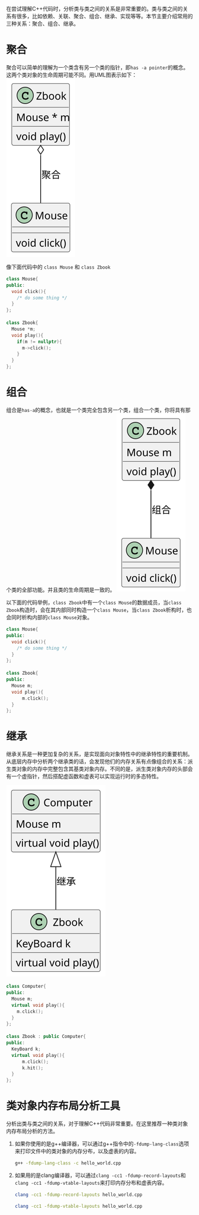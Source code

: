 在尝试理解C++代码时，分析类与类之间的关系是非常重要的。类与类之间的关系有很多，比如依赖、关联、聚合、组合、继承、实现等等。本节主要介绍常用的三种关系：聚合、组合、继承。

# 聚合
聚合可以简单的理解为一个类含有另一个类的指针，即``has -a pointer``的概念。这两个类对象的生命周期可能不同。用UML图表示如下：  
![聚合](out/class_relationship/Aggregation.svg)

像下面代码中的 ``class Mouse`` 和 ``class Zbook``
```c++
class Mouse{
public:
  void click(){
    /* do some thing */
  }
};

class Zbook{
  Mouse *m;
  void play(){
    if(m != nullptr){
      m->click();
    }
  }
};
```

# 组合
组合是``has-a``的概念，也就是一个类完全包含另一个类，组合一个类，你将具有那个类的全部功能。并且类的生命周期是一致的。
![组合](out/class_relationship/Composition.svg)

以下面的代码举例，``class Zbook``中有一个``class Mouse``的数据成员，当``class Zbook``构造时，会在其内部同时构造一个``class Mouse``，当``class Zbook``析构时，也会同时析构内部的``class Mouse``对象。
```c++
class Mouse{
public:
  void click(){
    /* do some thing */
  }
};

class Zbook{
public:
  Mouse m;
  void play(){
      m.click();
  }
};
```
# 继承
继承关系是一种更加复杂的关系，是实现面向对象特性中的继承特性的重要机制。从底层内存中分析两个继承类的话，会发现他们的内存关系有点像组合的关系：派生类对象的内存中完整包含其基类对象内存。不同的是，派生类对象内存的头部会有一个虚指针，然后搭配虚函数和虚表可以实现运行时的多态特性。

![继承](out/class_relationship/Derived.svg)
```c++
class Computer{
public:
  Mouse m;
  virtual void play(){
    m.click();
  }
};

class Zbook : public Computer{
public:
  KeyBoard k;
  virtual void play(){
      m.click();
      k.hit();
  }
};
```

# 类对象内存布局分析工具
分析出类与类之间的关系，对于理解C++代码非常重要。在这里推荐一种类对象内存布局分析的方法。
1. 如果你使用的是g++编译器，可以通过g++指令中的``-fdump-lang-class``选项来打印文件中的类对象的内存分布，以及虚表的内容。
    ```bash
    g++ -fdump-lang-class -c hello_world.cpp
    ```
2. 如果用的是clang编译器，可以通过``clang -cc1 -fdump-record-layouts``和 ``clang -cc1 -fdump-vtable-layouts``来打印内存分布和虚表内容。
    ```bash
    clang -cc1 -fdump-record-layouts hello_world.cpp
    ```

    ```bash
    clang -cc1 -fdump-vtable-layouts hello_world.cpp
    ```
